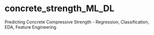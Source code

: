 # concrete_strength_ML_DL
Predicting Concrete Compressive Strength - Regression, Classification, EDA, Feature Engineering 
